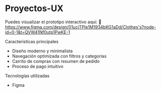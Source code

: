 # Proyectos-UX

Puedes visualizar el prototipo interactivo aquí: 🔗 https://www.figma.com/design/01ucjTPIe1M1934bKG1aDd/Clothes's?node-id=0-1&t=QVW41Nf0utp1PwKE-1

Caracteristicas principales
* Diseño moderno y minimalista
* Navegación optimizada con filtros y categorías
* Carrito de compras con resumen de pedido
* Proceso de pago intuitivo

Tecnologías utilizadas
* Figma 
